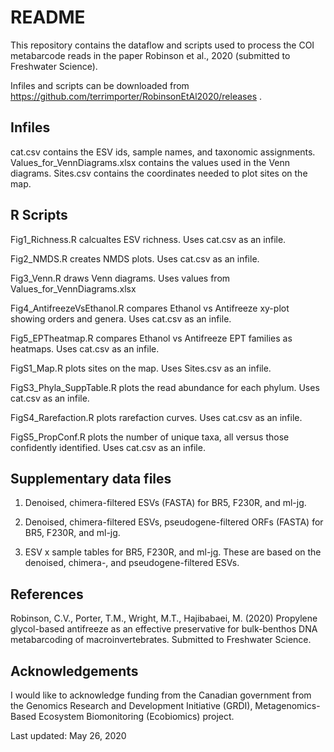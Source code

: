 # README

This repository contains the dataflow and scripts used to process the COI metabarcode reads in the paper Robinson et al., 2020 (submitted to Freshwater Science).

Infiles and scripts can be downloaded from https://github.com/terrimporter/RobinsonEtAl2020/releases .

## Infiles

cat.csv contains the ESV ids, sample names, and taxonomic assignments.  
Values_for_VennDiagrams.xlsx contains the values used in the Venn diagrams.
Sites.csv contains the coordinates needed to plot sites on the map.

## R Scripts

Fig1_Richness.R calcualtes ESV richness.  Uses cat.csv as an infile.

Fig2_NMDS.R creates NMDS plots.  Uses cat.csv as an infile.

Fig3_Venn.R draws Venn diagrams.  Uses values from Values_for_VennDiagrams.xlsx

Fig4_AntifreezeVsEthanol.R compares Ethanol vs Antifreeze xy-plot showing orders and genera.  Uses cat.csv as an infile.

Fig5_EPTheatmap.R compares Ethanol vs Antifreeze EPT families as heatmaps.  Uses cat.csv as an infile.

FigS1_Map.R plots sites on the map.  Uses Sites.csv as an infile.

FigS3_Phyla_SuppTable.R plots the read abundance for each phylum.  Uses cat.csv as an infile.

FigS4_Rarefaction.R plots rarefaction curves.  Uses cat.csv as an infile.

FigS5_PropConf.R plots the number of unique taxa, all versus those confidently identified.  Uses cat.csv as an infile.

## Supplementary data files

1. Denoised, chimera-filtered ESVs (FASTA) for BR5, F230R, and ml-jg.  

2. Denoised, chimera-filtered ESVs, pseudogene-filtered ORFs (FASTA) for BR5, F230R, and ml-jg.

3. ESV x sample tables for BR5, F230R, and ml-jg.  These are based on the denoised, chimera-, and pseudogene-filtered ESVs.

## References

Robinson, C.V., Porter, T.M., Wright, M.T., Hajibabaei, M. (2020) Propylene glycol-based antifreeze as an effective preservative for bulk-benthos DNA metabarcoding of macroinvertebrates.  Submitted to Freshwater Science.

## Acknowledgements

I would like to acknowledge funding from the Canadian government from the Genomics Research and Development Initiative (GRDI), Metagenomics-Based Ecosystem Biomonitoring (Ecobiomics) project.

Last updated: May 26, 2020
